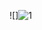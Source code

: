 ![]![1](https://user-images.githubusercontent.com/94281662/143173373-127e46ce-b1fb-41c3-86df-4837fde65be0.PNG)

